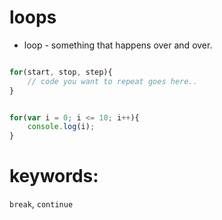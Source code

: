 # loops

- loop - something that happens over and over. 

```js

for(start, stop, step){
    // code you want to repeat goes here..
}

```

```js

for(var i = 0; i <= 10; i++){
    console.log(i);
}

```

# keywords:

`break`, `continue`